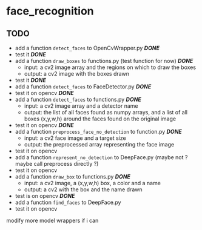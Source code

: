 # face_recognition

## TODO

- add a function `detect_faces` to OpenCvWrapper.py ***DONE***<br>
- test it ***DONE***
- add a function `draw_boxes` to functions.py (test function for now) ***DONE***
    - input: a cv2 image array and the regions on which to draw the boxes
    - output: a cv2 image with the boxes drawn
- test it ***DONE***
- add a function `detect_faces` to FaceDetector.py ***DONE***
- test it on opencv ***DONE***
- add a function `detect_faces` to functions.py ***DONE***
    - input: a cv2 image array and a detector name
    - output: the list of all faces found as numpy arrays, and a list of all boxes (x,y,w,h) around the faces found on the original image
- test it on opencv ***DONE***
- add a function `preprocess_face_no_detection` to function.py ***DONE***
    - input: a cv2 face image and a target size
    - output: the preprocessed array representing the face image
- test it on opencv
- add a function `represent_no_detection` to DeepFace.py (maybe not ? maybe call preprocess directly ?)
- test it on opencv
- add a function `draw_box` to functions.py ***DONE***
    - input: a cv2 image, a (x,y,w,h) box, a color and a name
    - output: a cv2 with the box and the name drawn
- test is on opencv ***DONE***
- add a function `find_faces` to DeepFace.py
- test it on opencv

modify more model wrappers if i can